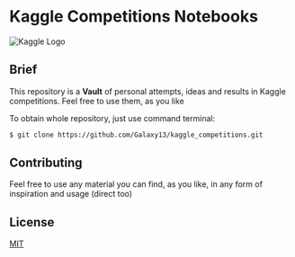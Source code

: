 # Kaggle Competitions Notebooks
![Kaggle Logo](https://upload.wikimedia.org/wikipedia/commons/7/7c/Kaggle_logo.png)

## Brief
This repository is a  **Vault** of personal attempts, ideas and results in Kaggle competitions. Feel free to use them, as you like

To obtain whole repository, just use command terminal:
```bash
$ git clone https://github.com/Galaxy13/kaggle_competitions.git
```

## Contributing
Feel free to use any material you can find, as you like, in any form of inspiration and usage (direct too)

## License

[MIT](https://choosealicense.com/licenses/mit/)
